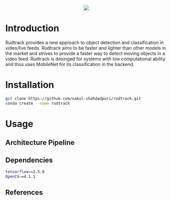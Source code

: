 <div align="center">
  <img src="https://user-images.githubusercontent.com/43999912/123759092-35633c00-d8dd-11eb-9289-a0d3a42068d5.png">
</div>

# Introduction

Rudtrack provides a new approach to object detection and classification in video/live feeds. Rudtrack aims to be faster and lighter than other models in the market and strives to provide a faster way to detect moving objects in a video feed. Rudtrack is desinged for systems with low computational ability and thus uses MobileNet for its classification in the backend.

# Installation

```sh
git clone https://github.com/nakul-shahdadpuri/rudtrack.git
conda create --name rudtrack
```

# Usage


## Architecture Pipeline 



## Dependencies

```sh
tensorflow==2.5.0
OpenCV==4.1.1
```

## References
